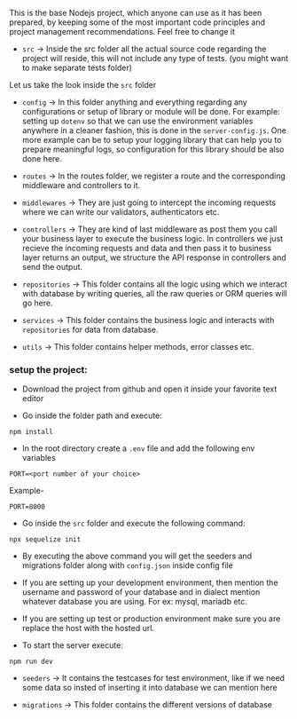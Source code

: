This is the base Nodejs project, which anyone can use as it has been prepared, by keeping some of
the most important code principles and project management recommendations. Feel free to change it

- `src` -> Inside the src folder all the actual source code regarding the project will reside, this will not include any type of tests. (you might want to make separate tests folder)

Let us take the look inside the `src` folder

- `config` -> In this folder anything and everything regarding any configurations or setup of library or module will be done. For example: setting up `dotenv` so that we can use the environment variables anywhere in a cleaner fashion, this is done in the `server-config.js`. One more example can be to setup your logging library that can help you to prepare meaningful logs, so configuration for this library should be also done here.

- `routes` -> In the routes folder, we register a route and the corresponding middleware and controllers to it.

- `middlewares` -> They are just going to intercept the incoming requests where we can write our validators, authenticators etc.

- `controllers` -> They are kind of last middleware as post them you call your business layer to execute the business logic. In controllers we just recieve the incoming requests and data and then pass it to business layer returns an output, we structure the API response in controllers and send the output.

- `repositories` -> This folder contains all the logic using which we interact with database by writing queries, all the raw queries or ORM queries will go here.

- `services` -> This folder contains the business logic and interacts with `repositories` for data from database.

- `utils` -> This folder contains helper methods, error classes etc.

### setup the project:

- Download the project from github and open it inside your favorite text editor

- Go inside the folder path and execute:
```
npm install
```

- In the root directory create a `.env` file and add the following env variables
```
PORT=<port number of your choice>
```
Example-
```
PORT=8000
```

- Go inside the `src` folder and execute the following command:
```
npx sequelize init
```

- By executing the above command you will get the seeders and migrations folder along with `config.json` inside config file

- If you are setting up your development environment, then mention the username and password of your database and in dialect mention whatever database you are using. For ex: mysql, mariadb etc.

- If you are setting up test or production environment make sure you are replace the host with the hosted url.

- To start the server execute:
```
npm run dev
```

- `seeders` -> It contains the testcases for test environment, like if we need some data so insted of inserting it into database we can mention here

- `migrations` -> This folder contains the different versions of database
